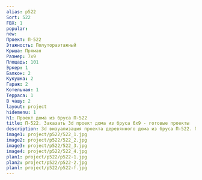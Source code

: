 ```yaml
---
alias: p522
Sort: 522
FBX: 1
popular: 
new: 
Проект: П-522
Этажность: Полутораэтажный
Крыша: Прямая
Размер: 7х9
Площадь: 101
Эркер: 1
Балкон: 2
Кукушка: 2
Гараж: 2
Котельная: 1
Терраса: 1
В чашу: 2
layout: project
hidemenu: 1
h1: Проект дома из бруса П-522
title: П-522. Заказать 3d проект дома из бруса 6х9 - готовые проекты
description: 3d визуализация проекта деревянного дома из бруса П-522. Площадь 101 м2, размер 6х9. Вы можете внести любые изменения в проект.
image1: project/p522/522_1.jpg
image2: project/p522/522_2.jpg
image3: project/p522/522_3.jpg
image4: project/p522/522_4.jpg
plan1: project/p522/p522-1.jpg
plan2: project/p522/p522-2.jpg
planl: project/p522/p522-f.jpg
---
```


